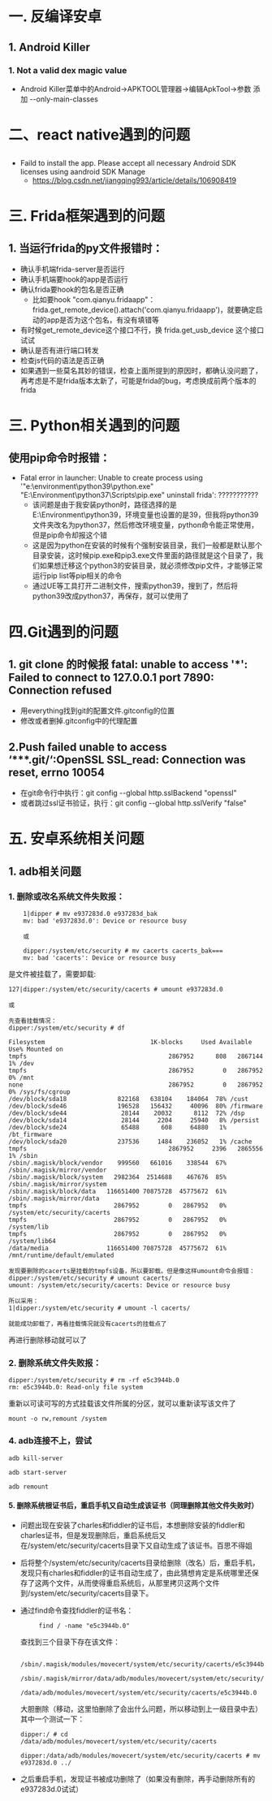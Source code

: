 # 一. 反编译安卓
## 1. Android Killer
### 1. Not a valid dex magic value
- Android Killer菜单中的Android->APKTOOL管理器->编辑ApkTool->参数 添加 --only-main-classes

# 二、react native遇到的问题
##
- Faild to install the app. Please accept all necessary Android SDK licenses using aandroid SDK Manage
    - https://blog.csdn.net/jiangqing993/article/details/106908419

# 三. Frida框架遇到的问题
## 1. 当运行frida的py文件报错时：
- 确认手机端frida-server是否运行
- 确认手机端要hook的app是否运行
- 确认frida要hook的包名是否正确
    - 比如要hook "com.qianyu.fridaapp"：frida.get_remote_device().attach('com.qianyu.fridaapp')，就要确定启动的app是否为这个包名，有没有填错等
- 有时候get_remote_device这个接口不行，换 frida.get_usb_device 这个接口试试
- 确认是否有进行端口转发
- 检查js代码的语法是否正确
- 如果遇到一些莫名其妙的错误，检查上面所提到的原因时，都确认没问题了，再考虑是不是frida版本太新了，可能是frida的bug，考虑换成前两个版本的frida

# 三. Python相关遇到的问题
## 使用pip命令时报错：
- Fatal error in launcher: Unable to create process using '"e:\environment\python39\python.exe"  "E:\Environment\python37\Scripts\pip.exe" uninstall frida': ???????????
    - 该问题是由于我安装python时，路径选择的是 E:\Environment\python39，环境变量也设置的是39，但我将python39文件夹改名为python37，然后修改环境变量，python命令能正常使用，但是pip命令却报这个错
    - 这是因为python在安装的时候有个强制安装目录，我们一般都是默认那个目录安装，这时候pip.exe和pip3.exe文件里面的路径就是这个目录了，我们如果想迁移这个python3的安装目录，就必须修改pip文件，才能够正常运行pip list等pip相关的命令
    - 通过UE等工具打开二进制文件，搜索python39，搜到了，然后将python39改成python37，再保存，就可以使用了

# 四.Git遇到的问题
## 1. git clone 的时候报 fatal: unable to access '*': Failed to connect to 127.0.0.1 port 7890: Connection refused
- 用everything找到git的配置文件.gitconfig的位置
- 修改或者删掉.gitconfig中的代理配置

## 2.Push failed unable to access ‘***.git/‘:OpenSSL SSL_read: Connection was reset, errno 10054
- 在git命令行中执行：git config --global http.sslBackend "openssl"
- 或者跳过ssl证书验证，执行：git config --global http.sslVerify "false"

# 五. 安卓系统相关问题
## 1. adb相关问题
### 1. 删除或改名系统文件失败报：
```
    1|dipper # mv e937283d.0 e937283d_bak                                                                              
    mv: bad 'e937283d.0': Device or resource busy

    或

    dipper:/system/etc/security # mv cacerts cacerts_bak===
    mv: bad 'cacerts': Device or resource busy
```
是文件被挂载了，需要卸载:
```
127|dipper:/system/etc/security/cacerts # umount e937283d.0

或

先查看挂载情况：
dipper:/system/etc/security # df

Filesystem                             1K-blocks     Used Available Use% Mounted on
tmpfs                                       2867952      808   2867144   1% /dev
tmpfs                                       2867952        0   2867952   0% /mnt
none                                        2867952        0   2867952   0% /sys/fs/cgroup
/dev/block/sda18              822168   638104    184064  78% /cust
/dev/block/sde46              196528   156432     40096  80% /firmware
/dev/block/sde44               28144    20032      8112  72% /dsp
/dev/block/sda14               28144     2204     25940   8% /persist
/dev/block/sde24               65488      608     64880   1% /bt_firmware
/dev/block/sda20              237536     1484    236052   1% /cache
tmpfs                                       2867952     2396   2865556   1% /sbin
/sbin/.magisk/block/vendor    999560   661016    338544  67% /sbin/.magisk/mirror/vendor
/sbin/.magisk/block/system   2982364  2514688    467676  85% /sbin/.magisk/mirror/system
/sbin/.magisk/block/data   116651400 70875728  45775672  61% /sbin/.magisk/mirror/data
tmpfs                        2867952        0   2867952   0% /system/etc/security/cacerts
tmpfs                        2867952        0   2867952   0% /system/lib
tmpfs                        2867952        0   2867952   0% /system/lib64
/data/media                116651400 70875728  45775672  61% /mnt/runtime/default/emulated

发现要删除的cacerts是挂载的tmpfs设备，所以要卸载。但是像这样umount命令会报错：
dipper:/system/etc/security # umount cacerts/
umount: /system/etc/security/cacerts: Device or resource busy

所以采用：
1|dipper:/system/etc/security # umount -l cacerts/

就能成功卸载了，再看挂载情况就没有cacerts的挂载点了
```
再进行删除移动就可以了

### 2. 删除系统文件失败报：
```
dipper:/system/etc/security # rm -rf e5c3944b.0
rm: e5c3944b.0: Read-only file system
```
重新以可读可写的方式挂载该文件所属的分区，就可以重新读写该文件了
```
mount -o rw,remount /system
```

### 4. adb连接不上，尝试
```
adb kill-server

adb start-server

adb remount
```

#### 5. 删除系统根证书后，重启手机又自动生成该证书（同理删除其他文件失败时）
- 问题出现在安装了charles和fiddler的证书后，本想删除安装的fiddler和charles证书，但是发现删除后，重启系统后又在/system/etc/security/cacerts目录下又自动生成了该证书。百思不得姐
- 后将整个/system/etc/security/cacerts目录给删除（改名）后，重启手机，发现只有charles和fiddler的证书自动生成了，由此猜想肯定是系统哪里还保存了这两个文件，从而使得重启系统后，从那里拷贝这两个文件到/system/etc/security/cacerts目录下。
- 通过find命令查找fiddler的证书名：
    ```
         find / -name "e5c3944b.0"
    ```
    查找到三个目录下存在该文件：
    ```
        /sbin/.magisk/modules/movecert/system/etc/security/cacerts/e5c3944b.0
        /sbin/.magisk/mirror/data/adb/modules/movecert/system/etc/security/cacerts/e5c3944b.0
        /data/adb/modules/movecert/system/etc/security/cacerts/e5c3944b.0
    ```

    大胆删除（移动，这里怕删除了会出什么问题，所以移动到上一级目录中去）其中一个测试一下：
    ```
    dipper:/ # cd /data/adb/modules/movecert/system/etc/security/cacerts

    dipper:/data/adb/modules/movecert/system/etc/security/cacerts # mv e937283d.0 ../
    ```
-  之后重启手机，发现证书被成功删除了（如果没有删除，再手动删除所有的e937283d.0试试）
